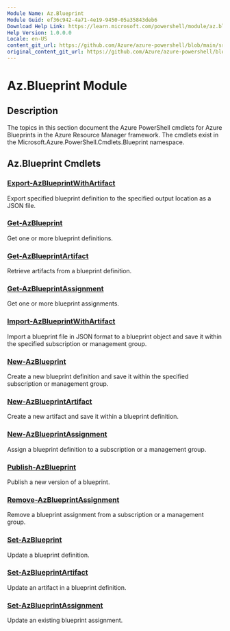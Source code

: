 ```yaml
---
Module Name: Az.Blueprint
Module Guid: ef36c942-4a71-4e19-9450-05a35843deb6
Download Help Link: https://learn.microsoft.com/powershell/module/az.blueprint
Help Version: 1.0.0.0
Locale: en-US
content_git_url: https://github.com/Azure/azure-powershell/blob/main/src/Blueprint/Blueprint/help/Az.Blueprint.md
original_content_git_url: https://github.com/Azure/azure-powershell/blob/main/src/Blueprint/Blueprint/help/Az.Blueprint.md
---
```


# Az.Blueprint Module
## Description
The topics in this section document the Azure PowerShell cmdlets for Azure Blueprints in the Azure Resource Manager framework. The cmdlets exist in the Microsoft.Azure.PowerShell.Cmdlets.Blueprint namespace.

## Az.Blueprint Cmdlets
### [Export-AzBlueprintWithArtifact](Export-AzBlueprintWithArtifact.md)
Export specified blueprint definition to the specified output location as a JSON file.

### [Get-AzBlueprint](Get-AzBlueprint.md)
Get one or more blueprint definitions.

### [Get-AzBlueprintArtifact](Get-AzBlueprintArtifact.md)
Retrieve artifacts from a blueprint definition.

### [Get-AzBlueprintAssignment](Get-AzBlueprintAssignment.md)
Get one or more blueprint assignments.

### [Import-AzBlueprintWithArtifact](Import-AzBlueprintWithArtifact.md)
Import a blueprint file in JSON format to a blueprint object and save it within the specified subscription or management group.

### [New-AzBlueprint](New-AzBlueprint.md)
Create a new blueprint definition and save it within the specified subscription or management group.

### [New-AzBlueprintArtifact](New-AzBlueprintArtifact.md)
Create a new artifact and save it within a blueprint definition.

### [New-AzBlueprintAssignment](New-AzBlueprintAssignment.md)
Assign a blueprint definition to a subscription or a management group.

### [Publish-AzBlueprint](Publish-AzBlueprint.md)
Publish a new version of a blueprint.

### [Remove-AzBlueprintAssignment](Remove-AzBlueprintAssignment.md)
Remove a blueprint assignment from a subscription or a management group.

### [Set-AzBlueprint](Set-AzBlueprint.md)
Update a blueprint definition.

### [Set-AzBlueprintArtifact](Set-AzBlueprintArtifact.md)
Update an artifact in a blueprint definition.

### [Set-AzBlueprintAssignment](Set-AzBlueprintAssignment.md)
Update an existing blueprint assignment.

